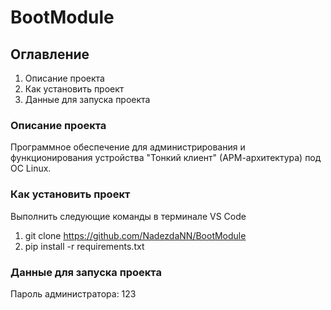 # BootModule

## Оглавление  
1. Описание проекта
2. Как установить проект
3. Данные для запуска проекта

### Описание проекта    
Программное обеспечение для администрирования и функционирования устройства "Тонкий клиент" (АРМ-архитектура) под ОС Linux.

### Как установить проект
Выполнить следующие команды в терминале VS Code
1. git clone https://github.com/NadezdaNN/BootModule
2. pip install -r requirements.txt

### Данные для запуска проекта
Пароль администратора: 123
